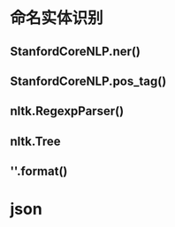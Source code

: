 # 命名实体识别
## StanfordCoreNLP.ner()

## StanfordCoreNLP.pos_tag()

## nltk.RegexpParser()

## nltk.Tree

## ''.format()

# json